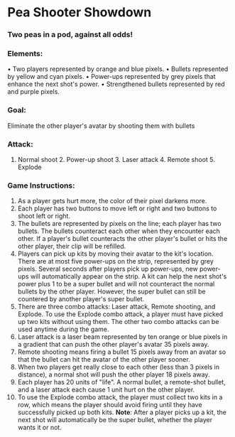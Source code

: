# Pea Shooter Showdown

### Two peas in a pod, against all odds!


### Elements:
•	Two players represented by orange and blue pixels.
•	Bullets represented by yellow and cyan pixels.
•	Power-ups represented by grey pixels that enhance the next shot's power.
•	Strengthened bullets represented by red and purple pixels.

### Goal:
Eliminate the other player's avatar by shooting them with bullets
### Attack:
1. Normal shoot 2. Power-up shoot 3. Laser attack 4. Remote shoot 5. Explode
### Game Instructions: 

1. As a player gets hurt more, the color of their pixel darkens more. 
2. Each player has two buttons to move left or right and two buttons to shoot left or right. 
3. The bullets are represented by pixels on the line; each player has two bullets. The bullets counteract each other when they encounter each other. If a player's bullet counteracts the other player's bullet or hits the other player, their clip will be refilled. 
4. Players can pick up kits by moving their avatar to the kit's location. There are at most five power-ups on the strip, represented by grey pixels. Several seconds after players pick up power-ups, new power-ups will automatically appear on the strip. A kit can help the next shot's power plus 1 to be a super bullet and will not counteract the normal bullets by the other player. However, the super bullet can still be countered by another player's super bullet. 
5. There are three combo attacks: Laser attack, Remote shooting, and Explode. To use the Explode combo attack, a player must have picked up two kits without using them. The other two combo attacks can be used anytime during the game.
6. Laser attack is a laser beam represented by ten orange or blue pixels in a gradient that can push the other player's avatar 35 pixels away. 
7. Remote shooting means firing a bullet 15 pixels away from an avatar so that the bullet can hit the avatar of the other player sooner. 
8. When two players get really close to each other (less than 3 pixels in distance), a normal shot will push the other player 18 pixels away. 
9. Each player has 20 units of "life". A normal bullet, a remote-shot bullet, and a laser attack each cause 1 unit hurt on the other player. 
10. To use the Explode combo attack, the player must collect two kits in a row, which means the player should avoid firing until they have successfully picked up both kits.
**Note**: After a player picks up a kit, the next shot will automatically be the super bullet, whether the player wants it or not.



